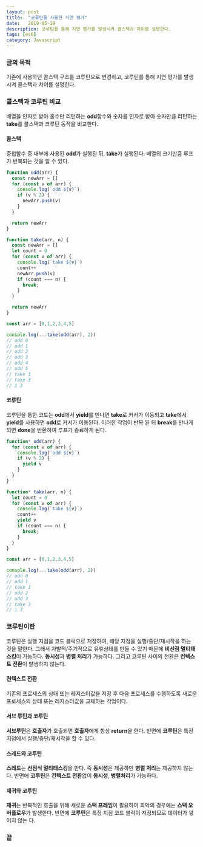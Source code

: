 ```yaml
---
layout: post
title:  "코루틴을 사용한 지연 평가"
date:   2019-05-19
description: 코루틴를 통해 지연 평가를 발생시켜 콜스택과 차이를 설명한다.
tags: [es6]
category: Javascript
---
```

### 글의 목적
기존에 사용하던 콜스택 구조를 코루틴으로 변경하고, 코루틴를 통해 지연 평가를 발생시켜 콜스택과 차이를 설명한다.

### 콜스택과 코루틴 비교
배열을 인자로 받아 홀수만 리턴하는 **odd**함수와 숫자를 인자로 받아 숫자만큼 리턴하는 **take**를 콜스택과 코루틴 동작을 비교한다.

#### 콜스택
중첩함수 중 내부에 사용된 **odd**가 실행된 뒤, **take**가 실행된다. 배열의 크기만큼 루프가 반복되는 것을 알 수 있다.
```js
function odd(arr) {
  const newArr = []
  for (const v of arr) {
    console.log(`odd ${v}`)
    if (v % 2) {
      newArr.push(v)
    }
  }

  return newArr
}

function take(arr, n) {
  const newArr = []
  let count = 0
  for (const v of arr) {
    console.log(`take ${v}`)
    count++
    newArr.push(v)
    if (count === n) {
      break;
    }
  }

  return newArr
}
```
```js
const arr = [0,1,2,3,4,5]

console.log(...take(odd(arr), 2))
// odd 0
// odd 1
// odd 2
// odd 3
// odd 4
// odd 5
// take 1
// take 3
// 1 3
```

#### 코루틴
코루틴을 통한 코드는 **odd**에서 **yield**를 만나면 **take**로 커서가 이동되고 **take**에서 **yield**를 사용하면 **odd**로 커서가 이동된다.
이러한 작업이 반복 된 뒤 **break**를 만나게 되면 **done**을 반환하여 루프가 종료하게 된다.
```js
function* odd(arr) {
  for (const v of arr) {
    console.log(`odd ${v}`)
    if (v % 2) {
      yield v
    }
  }
}

function* take(arr, n) {
  let count = 0
  for (const v of arr) {
    console.log(`take ${v}`)
    count++
    yield v
    if (count === n) {
      break;
    }
  }
}
```
```js
const arr = [0,1,2,3,4,5]

console.log(...take(odd(arr), 2))
// odd 0
// odd 1
// take 1
// odd 2
// odd 3
// take 3
// 1 3
```

### 코루틴이란
코루틴은 실행 지점을 코드 블럭으로 저장하여, 해당 지점을 실행/중단/재시작을 하는 것을 말한다. 그래서 자발적/주기적으로 유휴상태를 만들 수 있기 때문에 **비선점 멀티태스킹**이 가능하다. **동시성**과 **병렬 처리**가 가능하다. 그리고 코루틴 사이의 전환은 **컨텍스트 전환**이 발생하지 않는다.

#### 컨텍스트 전환
기존의 프로세스의 상태 또는 레지스터값을 저장 후 다음 프로세스를 수행하도록 새로운 프로세스의 상태 또는 레지스터값을 교체하는 작업이다.

#### 서브 루틴과 코루틴
**서브루틴**은 **호출자**가 호출되면 **호출자**에게 항상 **return**을 한다.
반면에 **코루틴**은 특정 지점에서 실행/중단/재시작을 할 수 있다.

#### 스레드와 코루틴
**스레드**는 **선점식 멀티태스킹**을 한다. 즉 **동시성**은 제공하만 **병렬 처리**는 제공하지 않는다. 반면에 **코루틴**은 **컨텍스트 전환**없이 **동시성**, **병렬처리**가 가능하다.

#### 재귀와 코루틴
**재귀**는 반복적인 호출을 위해 새로운 **스택 프레임**이 필요하여 최악의 경우에는 **스택 오버플로우**가 발생한다. 반면에 **코루틴**은 특정 지점 코드 블럭이 저장되므로 데이터가 쌓이지 않는 다.

### 끝